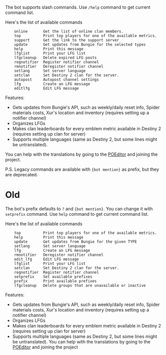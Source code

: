 The bot supports slash commands. Use `/help` command to get current command list.

Here's the list of available commands
```
    online       Get the list of online clan members.
    top          Print top players for one of the available metrics.
    support      Get the link to the support server
    update       Get updates from Bungie for the selected types
    help         Print this message
    lfglist      Print your LFG list
    lfgcleanup   Delete expired LFG posts
    regnotifier  Register notifier channel
    rmnotifier   Deregister notifier channel
    setlang      Set server language
    setclan      Set Destiny 2 clan for the server.
    autopost     Autopost channel settings
    lfg          Create an LFG message
    editlfg      Edit LFG message
```

Features:

 - Gets updates from Bungie's API, such as weekly/daily reset info, Spider materials costs, Xur's location and inventory (requires setting up a notifier channel)
 - Organizes LFGs
 - Makes clan leaderboards for every emblem metric available in Destiny 2 (requires setting up clan for server)
 - Supports multiple languages (same as Destiny 2, but some lines might be untranslated).

You can help with the translations by going to the [POEditor](https://poeditor.com/join/project/r0GBXOfyqt) and joining the project.

P.S. Legacy commands are available with `{bot mention}` as prefix, but they are deprecated.


# Old

The bot's prefix defaults to `?` and `{bot mention}`. You can change it with `setprefix` command. Use `help` command to get current command list.

Here's the list of available commands
```
    top          Print top players for one of the available metrics.
    help         Print this message
    update       Get updates from Bungie for the given TYPE
    setlang      Set server language
    lfg          Create an LFG message
    rmnotifier   Deregister notifier channel
    edit_lfg     Edit LFG message
    lfglist      Print your LFG list
    setclan      Set Destiny 2 clan for the server.
    regnotifier  Register notifier channel
    setprefix    Set available prefixes
    prefix       Print available prefixes
    lfgcleanup   Delete groups that are unavailable or inactive
```

Features:

 - Gets updates from Bungie's API, such as weekly/daily reset info, Spider materials costs, Xur's location and inventory (requires setting up a notifier channel)
 - Organizes LFGs
 - Makes clan leaderboards for every emblem metric available in Destiny 2 (requires setting up clan for server)
 - Supports multiple languages (same as Destiny 2, but some lines might be untranslated). You can help with the translations by going to the [POEditor](https://poeditor.com/join/project/r0GBXOfyqt) and joining the project